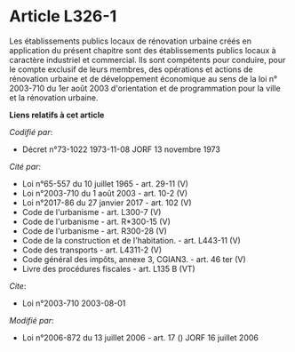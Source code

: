 # Article L326-1

Les établissements publics locaux de rénovation urbaine créés en application du présent chapitre sont des établissements
publics locaux à caractère industriel et commercial. Ils sont compétents pour conduire, pour le compte exclusif de leurs
membres, des opérations et actions de rénovation urbaine et de développement économique au sens de la loi n° 2003-710 du 1er
août 2003 d'orientation et de programmation pour la ville et la rénovation urbaine.

**Liens relatifs à cet article**

_Codifié par_:

  - Décret n°73-1022 1973-11-08 JORF 13 novembre 1973

_Cité par_:

  - Loi n°65-557 du 10 juillet 1965 - art. 29-11 (V)
  - Loi n°2003-710 du 1 août 2003 - art. 10-2 (V)
  - Loi n°2017-86 du 27 janvier 2017 - art. 102 (V)
  - Code de l'urbanisme - art. L300-7 (V)
  - Code de l'urbanisme - art. R*300-15 (V)
  - Code de l'urbanisme - art. R300-28 (V)
  - Code de la construction et de l'habitation. - art. L443-11 (V)
  - Code des transports - art. L4311-2 (V)
  - Code général des impôts, annexe 3, CGIAN3. - art. 46 ter (V)
  - Livre des procédures fiscales - art. L135 B (VT)

_Cite_:

  - Loi n°2003-710 2003-08-01

_Modifié par_:

  - Loi n°2006-872 du 13 juillet 2006 - art. 17 () JORF 16 juillet 2006
